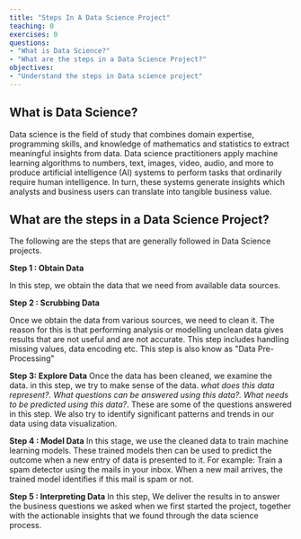 ```yaml
---
title: "Steps In A Data Science Project"
teaching: 0
exercises: 0
questions:
- "What is Data Science?"
- "What are the steps in a Data Science Project?"
objectives:
- "Understand the steps in Data science project"
---
```


## What is Data Science?

Data science is the field of study that combines domain expertise, programming skills, and knowledge of mathematics and statistics to extract meaningful insights from data. Data science practitioners apply machine learning algorithms to numbers, text, images, video, audio, and more to produce artificial intelligence (AI) systems to perform tasks that ordinarily require human intelligence. In turn, these systems generate insights which analysts and business users can translate into tangible business value.

## What are the steps in a Data Science Project?

The following are the steps that are generally followed in Data Science projects.

__Step 1 : Obtain Data__

In this step, we obtain the data that we need from available data sources.

__Step 2 : Scrubbing Data__

Once we obtain the data from various sources, we need to clean it. The reason for this is that performing analysis or modelling unclean data gives results that are not useful and are not accurate. This step includes handling missing values, data encoding etc. This step is also know as "Data Pre-Processing"

__Step 3: Explore Data__
Once the data has been cleaned, we examine the data. in this step, we try to make sense of the data. _what does this data represent?. What questions can be answered using this data?. What needs to be predicted using this data?_. These are some of the questions answered in this step. We also try to identify significant patterns and trends in our data using data visualization.

__Step 4 : Model Data__
In this stage, we use the cleaned data to train machine learning models. These trained models then can be used to predict the outcome when a new entry of data is presented to it. For example: Train a spam detector using the mails in your inbox. When a new mail arrives, the trained model identifies if this mail is spam or not.

__Step 5 : Interpreting Data__
In this step, We deliver the results in to answer the business questions we asked when we first started the project, together with the actionable insights that we found through the data science process.


